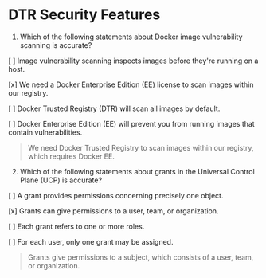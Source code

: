 # DTR Security Features

1. Which of the following statements about Docker image vulnerability scanning is accurate?

[ ] Image vulnerability scanning inspects images before they're running on a host.

[x] We need a Docker Enterprise Edition (EE) license to scan images within our registry.

[ ] Docker Trusted Registry (DTR) will scan all images by default.

[ ] Docker Enterprise Edition (EE) will prevent you from running images that contain vulnerabilities.

> We need Docker Trusted Registry to scan images within our registry, which requires Docker EE.

2. Which of the following statements about grants in the Universal Control Plane (UCP) is accurate?

[ ] A grant provides permissions concerning precisely one object.

[x] Grants can give permissions to a user, team, or organization.

[ ] Each grant refers to one or more roles.

[ ] For each user, only one grant may be assigned.

> Grants give permissions to a subject, which consists of a user, team, or organization.
